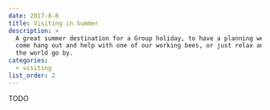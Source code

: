 ```yaml
---
date: 2017-8-8
title: Visiting in Summer
description: >
  A great summer destination for a Group holiday, to have a planning weekend, to
  come hang out and help with one of our working bees, or just relax and watch
  the world go by.
categories:
  - visiting
list_order: 2
---
```


TODO
